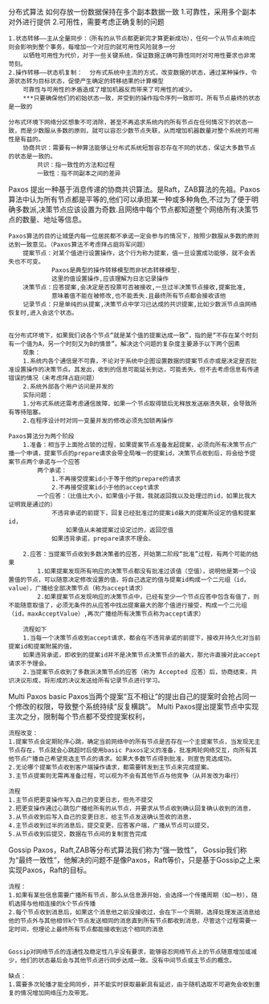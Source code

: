 分布式算法
    如何存放一份数据保持在多个副本数据一致
        1.可靠性，采用多个副本对外进行提供
        2.可用性，需要考虑正确复制的问题

    1.状态转移——主从全量同步：（所有的从节点都更新完才算更新成功），任何一个从节点未响应则会影响到整个事务，每增加一个对应的就可用性风险就多一分
        以牺牲可用性为代价，对于一些关键系统，保证数据正确可靠性同时对可用性要求也非常苛刻。
    2.操作转移——状态机复制：  分布式系统中主流的方式，改变数据的状态，通过某种操作，令源状态转为目标状态，促使产生确定的转移结果的计算模型
        可靠性与可用性的矛盾造成了增加机器反而带来了可用性的减少。
        ***只要确保他们的初始状态一致，并受到的操作指令序列一致即可。所有节点最终的状态是一致的

    分布式环境下网络分区想象不可消除，甚至不再追求系统内的所有节点在任何情况下的状态一致，而是少数服从多数的原则，就可以容忍少数节点失联，从而增加机器数量对整个系统的可用性是有益的。
        协商共识：需要有一种算法能够让分布式系统短暂容忍存在不同的状态，保证大多数节点的状态是一致的。
            共识：指一致性的方法和过程
            一致性：指不同副本之间的差异


Paxos
    提出一种基于消息传递的协商共识算法。是Raft，ZAB算法的先祖。Paxos算法中认为所有节点都是平等的,他们可以承担某一种或多种角色,不过为了便于明确多数派,决策节点应该设置为奇数.且网络中每个节点都知道整个网络所有决策节点的数量、地址等信息。
    
    Paxos算法的目的让城堡内每一位居民都不承诺一定会参与的情况下，按照少数服从多数的原则达到一致意见。（Paxos算法不考虑拜占庭将军问题）
        提案节点：对某个值进行设置操作，这个行为称为提案，值一旦设置成功能够，就不会丢失也不可变。
                Paxos是典型的操作转移模型而非状态转移模型.
                这里的值设置操作,应该理解为日志记录操作
        决策节点：应答提案,会决定是否投票可否被接收,一旦过半决策节点接收,提案批准,
                意味着值不能在被修改,也不能丢失.且最终所有节点都会接收该他
        记录节点：只是单纯的从提案,决策节点中学习已达成的共识提案,比如少数派节点虫网络恢复时,进入会这个状态。


    在分布式环境下，如果我们说各个节点“就是某个值的提案达成一致”，指的是“不存在某个时刻有一个值为A，另一个时刻又为B的情景”。解决这个问题的复杂度主要源于以下两个因素
        现象：
        1.系统内各个通信是不可靠，不论对于系统中企图设置数据的提案节点亦或是决定是否批准设置操作的决策节点。其发出，收到的信息可能延长到达，可能丢失，但不去考虑信息有传递错误的情况（未考虑拜占庭问题）
        2.系统外部各个用户访问是并发的
        实际问题：
        1.分布式系统还需考虑通信故障，如果一个节点取得锁后无释放发送崩溃失联，会导致所有等待阻塞。
        2.在程序设计时对同一变量并发的修改必须先加锁再操作

    Paxos算法分为两个阶段
        1.准备：相当于上面抢占锁的过程，如果提案节点准备发起提案，必须向所有决策节点广播一个申请，提案节点的prepare请求会带全局唯一的提案id，决策节点收到后，将会给予提案节点两个承诺与一个应答
            两个承诺：
                1.不再接受提案id小于等于他的prepare的请求
                2.不再接受提案id小于他的accept请求
            一个应答：（比值比大小，如果值小于我，我就返回我以及处理过的id，如果比我大证明我是通过的）
                不违背承诺的前提下，回复已经批准过的提案id最大的提案所设定的值和提案id，
                    如果值从未被提案过设定过的，返回空值
                如果违背承诺，prepare请求不理会。

        2.应答：当提案节点收到多数决策者的应答，开始第二阶段“批准”过程，有两个可能的结果
            1.如果提案发现所有响应的决策节点都没有批准过该值（空值），说明他是第一个设置值的节点，可以随意决定修改设置的值，将自己选定的值与提案id构成一个二元组（id，value），广播给全部决策节点（称为accept请求）
            2.如果提案节点发现响应的决策节点中，已经有至少一个节点应答中包含有值了，则不能随意取值了，必须无条件的从应答中找出提案最大的那个值进行接受，构成一个二元组（id，maxAcceptValue）,再次广播给所有决策节点称为accept请求）

        流程如下
        1.当每一个决策节点收到accept请求，都会在不违背承诺的前提下，接收并持久化对当前提案id和提案附属的值，
        如果违背承诺，即收到的提案id并不是决策节点决策节点的最大，那允许直接对此accept请求不予理会。
        2.当提案节点收到了多数派决策节点的应答（称为 Accepted 应答）后，协商结束，共识决议形成，将形成的决议发送给所有记录节点进行学习。

Multi Paxos 
    basic Paxos当两个提案“互不相让”的提出自己的提案时会抢占同一个修改的权限，导致整个系统持续“反复横跳”。
    Multi Paxos提出提案节点中实现主次之分，限制每个节点都不受控提案权利，

    流程改变：
    1.提案节点会定期轮序心跳，确定当前网络中的所有节点是否存在一个主提案节点，当发现无主节点存在，节点就会心跳超时后使用basic Paxos定义的准备，批准两轮网络交互，向所有其他节点广播自己希望竞选主节点的请求。如果大多数节点得到批准，则宣告竞选成功。
    2.无论哪个提案节点收到客户端操作请求，都需要转发到主节点来完成提案。
    3.主节点提案则无需再准备过程，可以视为不会有其他节点与他竞争（从并发改为串行）
        
    流程
    1.主节点把更变操作写入自己的变更日志，但先不提交
    2.把更变操作通过心跳包广播给所有的从节点，并要求从节点收到确认回复确认收到的消息，
    3.从节点收到后写入自己的变更日志，给主节点发送确认签收的消息，
    4.主节点收到过半的消息后，提交变更，应答客户端，广播从节点可以提交，
    5.从节点收到后提交，数据在节点间的复制宣告完成


Gossip
    Paxos，Raft,ZAB等分布式算法我们称为“强一致性”，
    Gossip我们称为“最终一致性”，他解决的问题不是像Paxos，Raft等价，只是基于Gossip之上来实现Paxos，Raft的目标。

    流程：
    1.如果有某些信息需要广播所有节点，那么从信息源开始，会选择一个传播周期（如一秒），随机选择与他相连接的k个节点传播
    2.每个节点收到消息后，如果这个消息他之前没接收过，会在下一个周期，选择处理发送消息给他的节点外与其他相邻k个节点发送相同的消息直到所有节点都收到消息，尽管这个过程需要一定时间，但理论上最终所有节点都能接收到这个相同的消息


    Gossip对网络节点的连通性及稳定性几乎没有要求，能够容忍网络节点上的节点随意增加或减少，他们的状态最后会与其他节点进行同步达成一致。没有中间节点或主节点的概念。

    缺点：
    1.需要多次轮播才能全网同步，并不能实时获取最新具有延迟，由于随机选取不可避免会收到重复的情况增加网络压力及带宽。




        


    



